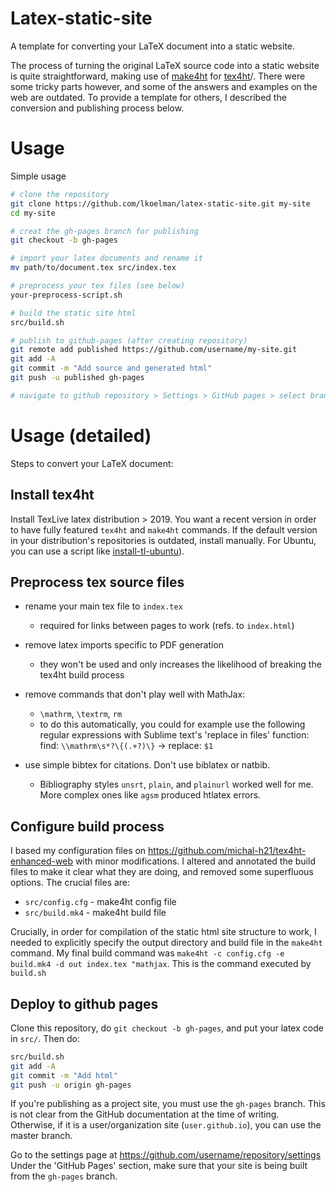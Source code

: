 # Latex-static-site

A template for converting your LaTeX document into a static website.

The process of turning the original LaTeX source code into a
static website is quite straightforward, making use of [make4ht](https://github.com/michal-h21/make4ht) for [tex4ht](https://tug.org/tex4ht/)/. There were some tricky parts however, and some of the answers and examples on the web are outdated. To provide a template for others, I described the conversion and publishing process below.

# Usage

Simple usage

```bash
# clone the repository
git clone https://github.com/lkoelman/latex-static-site.git my-site
cd my-site

# creat the gh-pages branch for publishing
git checkout -b gh-pages

# import your latex documents and rename it
mv path/to/document.tex src/index.tex

# preprocess your tex files (see below)
your-preprocess-script.sh

# build the static site html
src/build.sh

# publish to github-pages (after creating repository)
git remote add published https://github.com/username/my-site.git 
git add -A
git commit -m "Add source and generated html"
git push -u published gh-pages

# navigate to github repository > Settings > GitHub pages > select branch 'gh-pages'
```

# Usage (detailed)

Steps to convert your LaTeX document:

## Install tex4ht

Install TexLive latex distribution > 2019. You want a recent version in order to have fully featured `tex4ht` and `make4ht` commands. If the default version in your distribution's repositories is outdated, install manually. For Ubuntu, you can use a script like [install-tl-ubuntu](https://github.com/scottkosty/install-tl-ubuntu)).

## Preprocess tex source files

- rename your main tex file to `index.tex`
    - required for links between pages to work (refs. to `index.html`)

- remove latex imports specific to PDF generation
    - they won't be used and only increases the likelihood of breaking the tex4ht build process

- remove commands that don't play well with MathJax:
    - `\mathrm`, `\textrm`, `rm`
    - to do this automatically, you could for example use the following regular expressions with Sublime text's 'replace in files' function: find: `\\mathrm\s*?\{(.+?)\}` -> replace: `$1`

- use simple bibtex for citations. Don't use biblatex or natbib.
    - Bibliography styles `unsrt`, `plain`, and `plainurl` worked well for me. More complex ones like `agsm` produced htlatex errors.

## Configure build process

I based my configuration files on https://github.com/michal-h21/tex4ht-enhanced-web with minor modifications. I altered and annotated the build files to make it clear what they are doing, and removed some superfluous options. The crucial files are:

- `src/config.cfg` - make4ht config file
- `src/build.mk4` - make4ht build file

Crucially, in order for compilation of the static html site structure to work, I needed to explicitly specify the output directory and build file in the `make4ht` command. My final build command was `make4ht -c config.cfg -e build.mk4 -d out index.tex "mathjax`.
This is the command executed by `build.sh`

## Deploy to github pages

Clone this repository, do `git checkout -b gh-pages`, and put your latex code in `src/`. Then do:

```bash
src/build.sh
git add -A
git commit -m "Add html"
git push -u origin gh-pages
```

If you're publishing as a project site, you must use the `gh-pages` branch. This is not clear from the GitHub documentation at the time of writing. Otherwise, if it is a user/organization site (`user.github.io`), you can use the master branch.

Go to the settings page at https://github.com/username/repository/settings
Under the 'GitHub Pages' section, make sure that your site is being built
from the `gh-pages` branch.


